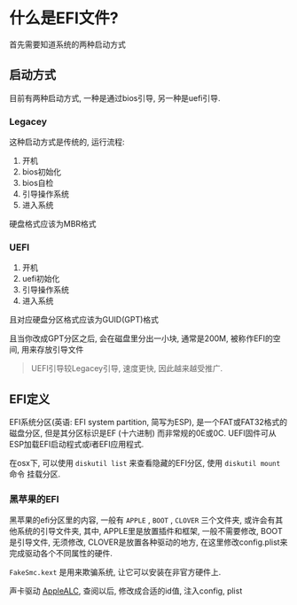 <!--
Created: Tue Nov 05 2019 20:52:17 GMT+0800 (China Standard Time)
Modified: Mon Dec 09 2019 18:00:51 GMT+0800 (China Standard Time)
-->

# 什么是EFI文件?

首先需要知道系统的两种启动方式

## 启动方式

目前有两种启动方式, 一种是通过bios引导, 另一种是uefi引导.

### Legacey

这种启动方式是传统的, 运行流程:

1. 开机
2. bios初始化
3. bios自检
4. 引导操作系统
5. 进入系统

硬盘格式应该为MBR格式

### UEFI

1. 开机
2. uefi初始化
3. 引导操作系统
4. 进入系统

且对应硬盘分区格式应该为GUID(GPT)格式

且当你改成GPT分区之后, 会在磁盘里分出一小块, 通常是200M, 被称作EFI的空间, 用来存放引导文件

> UEFI引导较Legacey引导, 速度更快, 因此越来越受推广.

## EFI定义

EFI系统分区(英语: EFI system partition, 简写为ESP), 是一个FAT或FAT32格式的磁盘分区, 但是其分区标识是EF (十六进制) 而非常规的0E或0C. UEFI固件可从ESP加载EFI启动程式或ï者EFI应用程式.

在osx下, 可以使用 `diskutil list` 来查看隐藏的EFI分区, 使用 `diskutil mount` 命令 挂载分区.

### 黑苹果的EFI

黑苹果的efi分区里的内容, 一般有 `APPLE` , `BOOT` , `CLOVER` 三个文件夹, 或许会有其他系统的引导文件夹, 其中, APPLE里是放置插件和框架, 一般不需要修改, BOOT是引导文件, 无须修改, CLOVER是放置各种驱动的地方, 在这里修改config.plist来完成驱动各个不同属性的硬件.

`FakeSmc.kext` 是用来欺骗系统, 让它可以安装在非官方硬件上.

声卡驱动 [AppleALC](https://github.com/acidanthera/AppleALC/tree/master/Resources), 查阅以后, 修改成合适的id值, 注入config, plist



